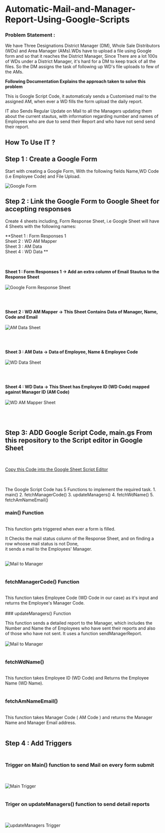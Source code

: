 # Automatic-Mail-and-Manager-Report-Using-Google-Scripts

### Problem Statement : 
We have Three Designations District Manager (DM), Whole Sale Distributors (WDs) and Area Manager (AMs).WDs have to upload a file using Google form and so that it reaches the  District Manager, Since There are a lot 100s of WDs under a District Manager, it's hard for a DM to keep track of all the files. So the DM assigns the task of following up WD's file uploads to few of the AMs.<br>

__Following Documentation Explains the approach taken to solve this problem__



This is Google Script Code, it automaticaly sends a Customised mail to the assigned AM, when ever a  WD fills the form  upload the daily report.

IT also Sends Regular Update on Mail to all the Managers updating them about the current stautus, with information regarding number and names of Employees who are due to send their Report and who have not send send their report.

## How To Use IT ?


## Step 1 : Create a Google Form<br>
Start with creating a Google Form, With the following fields Name,WD Code (i.e Employee Code) and File Upload.<br> 
 
![Google Form](https://github.com/wilfredarin/Automatic-Mail-and-Manager-Report-Using-Google-Script/blob/main/Google%20Form.png?raw=true)


## Step 2 : Link the Google Form to Google Sheet for accepting responses

Create 4 sheets including, Form Response Sheet, i.e Google Sheet will have 4 Sheets with the following names:

  **Sheet 1 : Form Responses 1   <br>
  Sheet 2 : WD AM Mapper   <br>
  Sheet 3 : AM Data  <br>
  Sheet 4 : WD Data **  <br><br><br>



**Sheet 1 : Form Responses 1 ->  Add an extra column of Email Stautus to the Response Sheet** <br><br>
![Google Form Response Sheet](https://github.com/wilfredarin/Automatic-Mail-and-Manager-Report-Using-Google-Script/blob/main/Form%20Response.png?raw=true)


<br><br>


**Sheet 2 : WD AM Mapper -> This Sheet Contains Data of Manager, Name, Code and Email** <br><br>
![AM Data Sheet](https://github.com/wilfredarin/Automatic-Mail-and-Manager-Report-Using-Google-Script/blob/main/AM%20DATA.png?raw=true)

<br><br>
 
**Sheet 3 :  AM Data -> Data of Employee, Name & Employee Code** <br>   <br>
![WD Data Sheet](https://github.com/wilfredarin/Automatic-Mail-and-Manager-Report-Using-Google-Script/blob/main/WD%20Data.png?raw=true)

<br><br>

**Sheet 4 : WD Data -> This Sheet has Employee ID (WD Code) mapped against Manager ID (AM Code)** <br><br>
![WD AM Mapper Sheet](https://github.com/wilfredarin/Automatic-Mail-and-Manager-Report-Using-Google-Script/blob/main/WD%20AM%20Mapper.png?raw=true)


<br><br>
## Step 3: ADD Google Script Code, main.gs From this repository to the Script editor in Google Sheet
<br>

[Copy this Code into the Google Sheet Script Editor](https://github.com/wilfredarin/Automatic-Mail-and-Manager-Report-Using-Google-Script/blob/main/main.gs)

<br>

<br>
The Google Script Code has 5 Functions to implement the required task.
1. main()
2. fetchManagerCode()
3. updateManagers()
4. fetchWdName()
5. fetchAmNameEmail()


### main() Function
<br>
This function gets triggered when ever a form is filled.<br>

It Checks the mail status column of the Response Sheet, and on finding a row whoose mail status is not Done,<br>
it sends a mail to the Employees' Manager. <br><br>

![Mail to Manager](https://github.com/wilfredarin/Automatic-Mail-and-Manager-Report-Using-Google-Script/blob/main/mail.png?raw=true)
<br><br>
### fetchManagerCode() Function
<br>
This function takes Employee Code (WD Code in our case) as it's input and returns the Employee's Manager Code.
<br><br>
### updateManagers() Function
<br>

This function sends a detailed report to the Manager, which includes the Number and Name the of Employees who have sent their reports and also of those who have not sent. It uses a function sendManagerReport.<br><br>
![Mail to Manager](https://github.com/wilfredarin/Automatic-Mail-and-Manager-Report-Using-Google-Script/blob/main/Manager%20Report.png?raw=true)
<br><br>
### fetchWdName()
<br>
This function takes Employee ID (WD Code) and Returns the Employee Name (WD Name).
<br><br>

### fetchAmNameEmail()
<br>
This function takes Manager Code ( AM Code ) and returns the Manager Name and Manager Email address.
<br><br>

## Step 4 : Add Triggers<br><br>

### Trigger on Main() function to send Mail on every form submit

<br><br>
![Main Trigger](https://github.com/wilfredarin/Automatic-Mail-and-Manager-Report-Using-Google-Script/blob/main/Trigger%20Main.png?raw=true)
<br><br>

### Triger on updateManagers() function to send detail reports
<br><br>
![updateManagers Trigger](https://github.com/wilfredarin/Automatic-Mail-and-Manager-Report-Using-Google-Script/blob/main/trigger%20update%20managers.png?raw=true)
<br><br>











